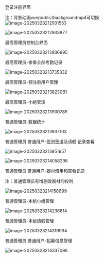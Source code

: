 登录注册界面

注：背景动画vue/public/backgroundmp4可切换![image-20250323212931553](C:\Users\NijtR\AppData\Roaming\Typora\typora-user-images\image-20250323212931553.png)

![image-20250323212933877](C:\Users\NijtR\AppData\Roaming\Typora\typora-user-images\image-20250323212933877.png)

最高管理员控制台界面

![image-20250323212936995](C:\Users\NijtR\AppData\Roaming\Typora\typora-user-images\image-20250323212936995.png)

最高管理员-查看全部考勤记录

![image-20250323213735332](C:\Users\NijtR\AppData\Roaming\Typora\typora-user-images\image-20250323213735332.png)

最高管理员-预注册用户管理

![image-20250323213823081](C:\Users\NijtR\AppData\Roaming\Typora\typora-user-images\image-20250323213823081.png)

最高管理员-小组管理

![image-20250323213900789](C:\Users\NijtR\AppData\Roaming\Typora\typora-user-images\image-20250323213900789.png)

普通管理员-数据统计

![image-20250323213937103](C:\Users\NijtR\AppData\Roaming\Typora\typora-user-images\image-20250323213937103.png)

普通管理员 普通用户-签到签退及请假  记录查看

![image-20250323213951957](C:\Users\NijtR\AppData\Roaming\Typora\typora-user-images\image-20250323213951957.png)

![image-20250323214058236](C:\Users\NijtR\AppData\Roaming\Typora\typora-user-images\image-20250323214058236.png)

普通管理员 普通用户-器材借用和查看记录

注：普通管理员有增删改器材的权利

![image-20250323214158699](C:\Users\NijtR\AppData\Roaming\Typora\typora-user-images\image-20250323214158699.png)

普通管理员-本组小组管理

![image-20250323214238614](C:\Users\NijtR\AppData\Roaming\Typora\typora-user-images\image-20250323214238614.png)

普通管理员-本组请假管理

![image-20250323214319934](C:\Users\NijtR\AppData\Roaming\Typora\typora-user-images\image-20250323214319934.png)

普通管理员 普通用户-招募信息管理

![image-20250323214337086](C:\Users\NijtR\AppData\Roaming\Typora\typora-user-images\image-20250323214337086.png)